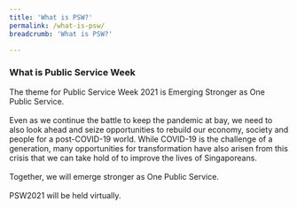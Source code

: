 ```yaml
---
title: 'What is PSW?'
permalink: /what-is-psw/
breadcrumb: 'What is PSW?'

---
```


### What is Public Service Week

The theme for Public Service Week 2021 is Emerging Stronger as One Public Service.<br>
<br>
Even as we continue the battle to keep the pandemic at bay, we need to also look ahead and seize opportunities to rebuild our economy, society and people for a post-COVID-19 world. While COVID-19 is the challenge of a generation, many opportunities for transformation have also arisen from this crisis that we can take hold of to improve the lives of Singaporeans.<br>
<br>
Together, we will emerge stronger as One Public Service.<br>
<br>
PSW2021 will be held virtually. <br>
<br>
